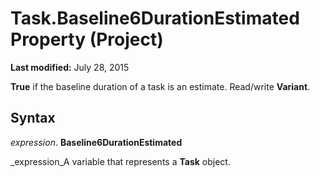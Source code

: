 
# Task.Baseline6DurationEstimated Property (Project)

 **Last modified:** July 28, 2015

 **True** if the baseline duration of a task is an estimate. Read/write **Variant**.

## Syntax

 _expression_. **Baseline6DurationEstimated**

 _expression_A variable that represents a  **Task** object.

